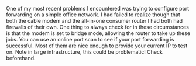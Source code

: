 One of my most recent problems I encountered was trying to configure port forwarding on a simple office network.
I had failed to realize though that both the cable modem and the all-in-one consumer router I had both had firewalls of their own.
One thing to always check for in these circumstances is that the modem is set to bridge mode, allowing the router to take up these jobs.
You can use an online port scan to see if your port forwarding is successful. Most of them are nice enough to provide your current IP to test on. Note in large infrastructure, this could be problematic! Check beforehand.


